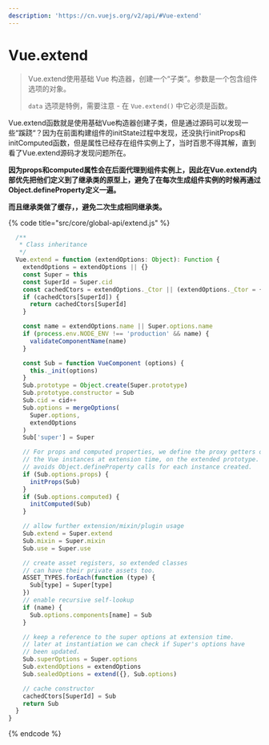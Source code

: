 ```yaml
---
description: 'https://cn.vuejs.org/v2/api/#Vue-extend'
---
```


# Vue.extend

> Vue.extend使用基础 Vue 构造器，创建一个“子类”。参数是一个包含组件选项的对象。
>
> `data` 选项是特例，需要注意 - 在 `Vue.extend()` 中它必须是函数。

Vue.extend函数就是使用基础Vue构造器创建子类，但是通过源码可以发现一些“蹊跷“？因为在前面构建组件的initState过程中发现，还没执行initProps和initComputed函数，但是属性已经存在组件实例上了，当时百思不得其解，直到看了Vue.extend源码才发现问题所在。

**因为props和computed属性会在后面代理到组件实例上，因此在Vue.extend内部优先把他们定义到了继承类的原型上，避免了在每次生成组件实例的时候再通过Object.defineProperty定义一遍。**

**而且继承类做了缓存，，避免二次生成相同继承类。**

{% code title="src/core/global-api/extend.js" %}
```javascript
  /**
   * Class inheritance
   */
  Vue.extend = function (extendOptions: Object): Function {
    extendOptions = extendOptions || {}
    const Super = this
    const SuperId = Super.cid
    const cachedCtors = extendOptions._Ctor || (extendOptions._Ctor = {})
    if (cachedCtors[SuperId]) {
      return cachedCtors[SuperId]
    }

    const name = extendOptions.name || Super.options.name
    if (process.env.NODE_ENV !== 'production' && name) {
      validateComponentName(name)
    }

    const Sub = function VueComponent (options) {
      this._init(options)
    }
    Sub.prototype = Object.create(Super.prototype)
    Sub.prototype.constructor = Sub
    Sub.cid = cid++
    Sub.options = mergeOptions(
      Super.options,
      extendOptions
    )
    Sub['super'] = Super

    // For props and computed properties, we define the proxy getters on
    // the Vue instances at extension time, on the extended prototype. This
    // avoids Object.defineProperty calls for each instance created.
    if (Sub.options.props) {
      initProps(Sub)
    }
    if (Sub.options.computed) {
      initComputed(Sub)
    }

    // allow further extension/mixin/plugin usage
    Sub.extend = Super.extend
    Sub.mixin = Super.mixin
    Sub.use = Super.use

    // create asset registers, so extended classes
    // can have their private assets too.
    ASSET_TYPES.forEach(function (type) {
      Sub[type] = Super[type]
    })
    // enable recursive self-lookup
    if (name) {
      Sub.options.components[name] = Sub
    }

    // keep a reference to the super options at extension time.
    // later at instantiation we can check if Super's options have
    // been updated.
    Sub.superOptions = Super.options
    Sub.extendOptions = extendOptions
    Sub.sealedOptions = extend({}, Sub.options)

    // cache constructor
    cachedCtors[SuperId] = Sub
    return Sub
  }
}
```
{% endcode %}

